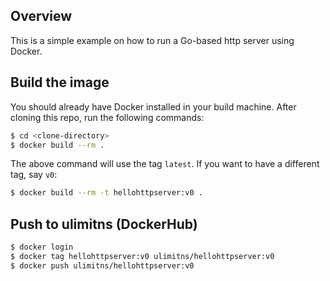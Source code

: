 ## Overview
This is a simple example on how to run a Go-based http server using Docker.

## Build the image
You should already have Docker installed in your build machine. After cloning this repo, run the following commands:
```bash
$ cd <clone-directory>
$ docker build --rm .
```

The above command will use the tag `latest`. If you want to have a different tag, say `v0`:
```bash
$ docker build --rm -t hellohttpserver:v0 .
```

## Push to ulimitns (DockerHub)
```bash
$ docker login
$ docker tag hellohttpserver:v0 ulimitns/hellohttpserver:v0
$ docker push ulimitns/hellohttpserver:v0
```
